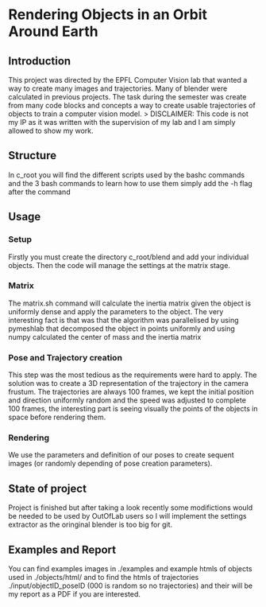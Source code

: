 # Rendering Objects in an Orbit Around Earth

## Introduction

This project was directed by the EPFL Computer Vision lab that wanted a way to create many images and trajectories. Many of blender were calculated in previous projects. The task during the semester was create from many code blocks and concepts a way to create usable trajectories of objects to train a computer vision model. > DISCLAIMER: This code is not my IP as it was written with the supervision of my lab and I am simply allowed to show my work.

## Structure

In c_root you will find the different scripts used by the bashc commands and the 3 bash commands to learn how to use them simply add the -h flag after the command

## Usage

### Setup

Firstly you must create the directory c_root/blend and add your individual objects. Then the code will manage the settings at the matrix stage.

### Matrix

The matrix.sh command will calculate the inertia matrix given the object is uniformly dense and apply the parameters to the object. The very interesting fact is that was that the algorithm was parallelised by using pymeshlab that decomposed the object in points uniformly and using numpy calculated the center of mass and the inertia matrix

### Pose and Trajectory creation

This step was the most tedious as the requirements were hard to apply. The solution was to create a 3D representation of the trajectory in the camera frustum. The trajectories are always 100 frames, we kept the initial position and direction uniformly random and the speed was adjusted to complete 100 frames, the interesting part is seeing visually the points of the objects in space before rendering them.

### Rendering

We use the parameters and definition of our poses to create sequent images (or randomly depending of pose creation parameters).

## State of project

Project is finished but after taking a look recently some modifictions would be needed to be used by OutOfLab users so I will implement the settings extractor as the oringinal blender is too big for git.

## Examples and Report 

You can find examples images in ./examples and example htmls of objects used in ./objects/html/ and to find the htmls of trajectories ./input/objectID_poseID (000 is random so no trajectories) and their will be my report as a PDF if you are interested.
